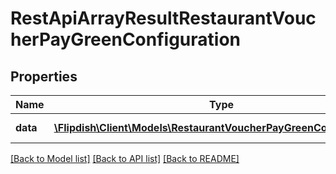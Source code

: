 # RestApiArrayResultRestaurantVoucherPayGreenConfiguration

## Properties
Name | Type | Description | Notes
------------ | ------------- | ------------- | -------------
**data** | [**\Flipdish\\Client\Models\RestaurantVoucherPayGreenConfiguration[]**](RestaurantVoucherPayGreenConfiguration.md) | Generic data object. | 

[[Back to Model list]](../README.md#documentation-for-models) [[Back to API list]](../README.md#documentation-for-api-endpoints) [[Back to README]](../README.md)


